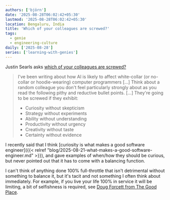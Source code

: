 ```yaml
---
authors: ['björn']
date: '2025-08-28T06:02:42+05:30'
lastmod: '2025-08-28T06:02:42+05:30'
location: Bengaluru, India
title: 'Which of your colleagues are screwed?'
tags:
  - genie
  - engineering-culture
daily: ['2025-08-28']
series: ['learning-with-genies']
---
```


Justin Searls asks [which of your colleagues are screwed?](https://justin.searls.co/posts/which-of-your-colleagues-are-screwed/)

> I've been writing about how AI is likely to affect white-collar (or no-collar or hoodie-wearing) computer programmers […] 
> Think about a random colleague you don't feel particularly strongly about as you read the following pithy and reductive bullet points. […]
> They're going to be screwed if they exhibit:
> 
> - Curiosity without skepticism
> - Strategy without experiments
> - Ability without understanding
> - Productivity without urgency
> - Creativity without taste
> - Certainty without evidence

I recently said that I think [curiosity is what makes a good software engineer]({{< relref "blog/2025-08-21-what-makes-a-good-software-engineer.md" >}}), and gave examples of when/how they should be curious, but never pointed out that it has to come with a balancing function.

I can't think of anything done 100% full-throttle that isn't detrimental without something to balance it, but it's tacit and not something I often think about immediately. For example, if you live your life 100% in service it will be limiting, a bit of selfishness is required, see [Doug Forcett from The Good Place](https://www.youtube.com/watch?v=HPEwD7WpI9g).
